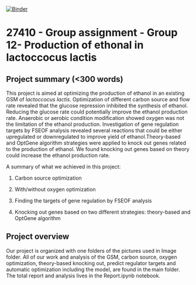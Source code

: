 [![Binder](https://mybinder.org/badge_logo.svg)](https://mybinder.org/v2/gh/27410/[PUT-YOUR-REPOSITORY-HERE]/main)

# 27410 - Group assignment - Group 12- Production of ethonal in lactoccocus lactis

## Project summary (<300 words)
This project is aimed at optimizing the production of ethanol in an existing GSM of *lactoccocus lactis*. Optimization of different carbon source and flow rate revealed that the glucose repression inhibited the synthesis of ethanol. Reducing the glucose rate could potentially improve the ethanol production rate. Anaerobic or aerobic condition modification showed oxygen was not the limitation of the ethanol production. Investigation of gene regulation targets by FSEOF analysis revealed several reactions that could be either upregulated or downregulated to improve yield of ethanol.Theory-based and OptGene algorithm strategies were applied to knock out genes related to the production of ethanol. We found knocking out genes based on theory could increase the ethanol production rate.

A summary of what we achieved in this project:

1) Carbon source optimization

2) With/without oxygen optimization

3) Finding the targets of gene regulation by FSEOF analysis

4) Knocking out genes based on two different strategies: theory-based and OptGene algorithm 

## Project overview
Our project is organized with one folders of the pictures used in Image folder. All of our work and analysis of the GSM, carbon source, oxygen optimization, theory-based knocking out, predict regulator targets and automatic optimization including the model, are found in the main folder. The total report and analysis lives in the Report.ipynb notebook. 
